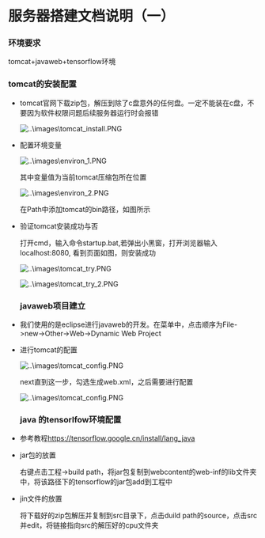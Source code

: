 # 服务器搭建文档说明（一）

### 环境要求

tomcat+javaweb+tensorflow环境

### tomcat的安装配置

- tomcat官网下载zip包，解压到除了c盘意外的任何盘。一定不能装在c盘，不要因为软件权限问题后续服务器运行时会报错

  ![..\images\tomcat_install.PNG]()

- 配置环境变量

  ![..\images\environ_1.PNG]()

  其中变量值为当前tomcat压缩包所在位置

  ![..\images\environ_2.PNG]()

  在Path中添加tomcat的bin路径，如图所示

- 验证tomcat安装成功与否

  打开cmd，输入命令startup.bat,若弹出小黑窗，打开浏览器输入localhost:8080, 看到页面如图，则安装成功

  ![..\images\tomcat_try.PNG]()

  ![..\images\tomcat_try_2.PNG]()

  ### javaweb项目建立

- 我们使用的是eclipse进行javaweb的开发。在菜单中，点击顺序为File->new->Other->Web->Dynamic Web Project

- 进行tomcat的配置

  ![..\images\tomcat_config.PNG]()

  next直到这一步，勾选生成web.xml，之后需要进行配置

  ![..\images\tomcat_config.PNG]()

  ### java 的tensorlfow环境配置

- 参考教程<https://tensorflow.google.cn/install/lang_java>

- jar包的放置

  右键点击工程->build path，将jar包复制到webcontent的web-inf的lib文件夹中，将该路径下的tensorflow的jar包add到工程中

- jin文件的放置

  将下载好的zip包解压并复制到src目录下，点击duild path的source，点击src并edit，将链接指向src的解压好的cpu文件夹

  